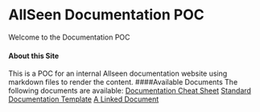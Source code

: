 
# AllSeen Documentation POC
Welcome to the Documentation POC
#### About this Site
This is a POC for an internal Allseen documentation website using markdown files to render the content.
####Available Documents
The following documents are available:
[Documentation Cheat Sheet][Chtsht]
[Standard Documentation Template][Tmpl]
[A Linked Document][Lnkdoc]

[Chtsht]:Cheatsheet
[Tmpl]:Standard_Document]
[Lnkdoc]:linked_doc]



